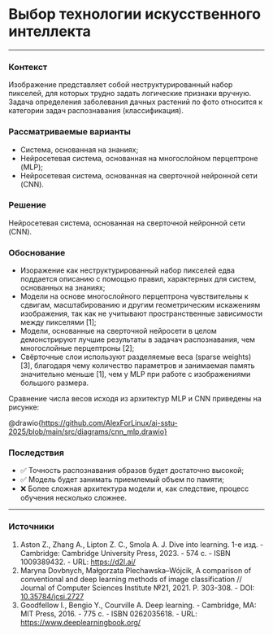 # Выбор технологии искусственного интеллекта
----------
### Контекст
Изображение представляет собой неструктурированный набор пикселей, для которых трудно задать логические признаки вручную. Задача определения заболевания дачных растений по фото относится к категории задач распознавания (классификация).
### Рассматриваемые варианты
- Система, основанная на знаниях;
- Нейросетевая система, основанная на многослойном перцептроне (MLP);
- Нейросетевая система, основанная на сверточной нейронной сети (CNN).
### Решение
Нейросетевая система, основанная на сверточной нейронной сети (CNN).
### Обоснование
- Изоражение как неструктурированный набор пикселей едва поддается описанию с помощью правил, характерных для систем, основанных на знаниях;
- Модели на основе многослойного перцептрона чувствительны к сдвигам, масштабированию и другим геометрическим искажениям изображения, так как не учитывают пространственные зависимости между пикселями [1];
- Модели, основанные на сверточной нейросети в целом демонстрируют лучшие результаты в задачач распознавания, чем многослойные перцептроны [2];
- Свёрточные слои используют разделяемые веса (sparse weights) [3], благодаря чему количество параметров и занимаемая память значительно меньше [1], чем у MLP при работе с изображениями большого размера.

Сравнение числа весов исходя из архитектур MLP и CNN приведены на рисунке:

@drawio{https://github.com/AlexForLinux/ai-sstu-2025/blob/main/src/diagrams/cnn_mlp.drawio}

### Последствия
- ✅ Точность распознавания образов будет достаточно высокой;
- ✅ Модель будет занимать приемлемый объем по памяти;
- ❌ Более сложная архитектура модели и, как следствие, процесс обучения несколько сложнее.
----------
### Источники
1. Aston Z., Zhang A., Lipton Z. C., Smola A. J. Dive into learning. 1-е изд. - Cambridge: Cambridge University Press, 2023. - 574 с. - ISBN 1009389432. - URL: <https://d2l.ai/>
2. Maryna Dovbnych, Małgorzata Plechawska–Wójcik, A comparison of conventional and deep learning methods of image classification // Journal of Computer Sciences Institute №21, 2021. P. 303-308. - DOI: [10.35784/jcsi.2727](https://doi.org/10.35784/jcsi.2727)
3. Goodfellow I., Bengio Y., Courville A. Deep learning. - Cambridge, MA: MIT Press, 2016. - 775 с. - ISBN 0262035618. - URL: <https://www.deeplearningbook.org/>